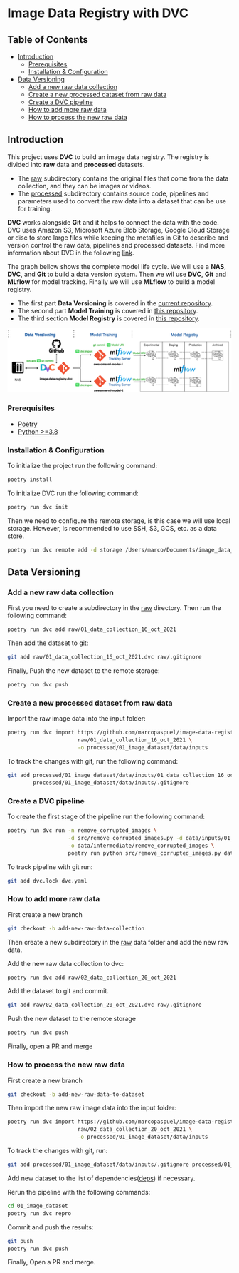 # Image Data Registry with DVC

## Table of Contents
- [Introduction](#introduction)
  * [Prerequisites](#prerequisites)
  * [Installation & Configuration](#installation---configuration)
- [Data Versioning](#data-versioning)
  * [Add a new raw data collection](#add-a-new-raw-data-collection)
  * [Create a new processed dataset from raw data](#create-a-new-processed-dataset-from-raw-data)
  * [Create a DVC pipeline](#create-a-dvc-pipeline)
  * [How to add more raw data](#how-to-add-more-raw-data)
  * [How to process the new raw data](#how-to-process-the-new-raw-data)
    

## Introduction

This project uses **DVC** to build an image data registry. The registry is divided into **raw** data and **processed** datasets.

- The [raw](raw) subdirectory contains the original files that come from the data collection, and they can be images or videos.
- The [processed](processed) subdirectory contains source code, pipelines and parameters used to convert the raw data into a dataset
  that can be use for training.
  
**DVC** works alongside **Git** and it helps to connect the data with the code. DVC uses Amazon S3, Microsoft Azure Blob
Storage, Google Cloud Storage or disc to store large files while keeping the metafiles in Git to describe and version control
the raw data, pipelines and processed datasets. Find more information about DVC in the following [link](https://dvc.org/).

The graph bellow shows the complete model life cycle. We will use a **NAS**, **DVC**, and **Git** to build a data version system.
Then we wil use **DVC**, **Git** and **MLflow** for model tracking. Finally we will use **MLflow** to build a model registry. 
- The first part **Data Versioning** is covered in the [current repository](https://github.com/marcopaspuel/image-data-registry-dvc).
- The second part **Model Training** is covered in [this repository](https://github.com/marcopaspuel/awesome-ml-model).
- The third section **Model Registry** is covered in [this repository]().

![pycharm0](assets/image-data-registry-dvc-flow-diagram.png)

### Prerequisites
- [Poetry](https://python-poetry.org/docs/#installation) 
- [Python >=3.8](https://www.python.org/doc/)

### Installation & Configuration

To initialize the project run the following command:
```bash
poetry install
```

To initialize DVC run the following command:
```bash
poetry run dvc init
```

Then we need to configure the remote storage, is this case we will use local storage. However, is recommended to use
SSH, S3, GCS, etc. as a data store. 

```bash
poetry run dvc remote add -d storage /Users/marco/Documents/image_data_registry_dvc_storage
```

## Data Versioning

### Add a new raw data collection

First you need to create a subdirectory in the [raw](raw) directory. Then run the following command:

```bash
poetry run dvc add raw/01_data_collection_16_oct_2021
```

Then add the dataset to git:

```bash
git add raw/01_data_collection_16_oct_2021.dvc raw/.gitignore
```

Finally, Push the new dataset to the remote storage:

```bash
poetry run dvc push
```

### Create a new processed dataset from raw data

Import the raw image data into the input folder:

```bash
poetry run dvc import https://github.com/marcopaspuel/image-data-registry-dvc \
                      raw/01_data_collection_16_oct_2021 \
                      -o processed/01_image_dataset/data/inputs
```

To track the changes with git, run the following command: 
```bash
git add processed/01_image_dataset/data/inputs/01_data_collection_16_oct_2021.dvc \
        processed/01_image_dataset/data/inputs/.gitignore
```

### Create a DVC pipeline

To create the first stage of the pipeline run the following command:

```bash
poetry run dvc run -n remove_corrupted_images \
                   -d src/remove_corrupted_images.py -d data/inputs/01_data_collection_16_oct_2021 \
                   -o data/intermediate/remove_corrupted_images \
                   poetry run python src/remove_corrupted_images.py data/inputs/01_data_collection_16_oct_2021/
```

To track pipeline with git run:

```bash
git add dvc.lock dvc.yaml
```

###  How to add more raw data

First create a new branch
```bash
git checkout -b add-new-raw-data-collection
```

Then create a new subdirectory in the [raw](raw) data folder and add the new raw data.

Add the new raw data collection to dvc:

```bash
poetry run dvc add raw/02_data_collection_20_oct_2021
```

Add the dataset to git and commit.

```bash
git add raw/02_data_collection_20_oct_2021.dvc raw/.gitignore
```

Push the new dataset to the remote storage
```bash
poetry run dvc push
```

Finally, open a PR and merge 

### How to process the new raw data

First create a new branch

```bash
git checkout -b add-new-raw-data-to-dataset
```

Then import the new raw image data into the input folder:

```bash
poetry run dvc import https://github.com/marcopaspuel/image-data-registry-dvc \
                      raw/02_data_collection_20_oct_2021 \
                      -o processed/01_image_dataset/data/inputs
```

To track the changes with git, run:

```bash
git add processed/01_image_dataset/data/inputs/.gitignore processed/01_image_dataset/data/inputs/02_data_collection_20_oct_2021.dvc
```
Add new dataset to the list of dependencies([deps](processed/01_image_dataset/dvc.yaml)) if necessary.

Rerun the pipeline with the following commands:

```bash
cd 01_image_dataset
poetry run dvc repro
```

Commit and push the results:
```bash
git push
poetry run dvc push
```

Finally, Open a PR and merge.

